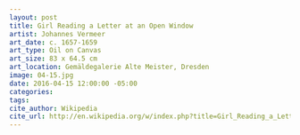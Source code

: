 ```yaml
---
layout: post
title: Girl Reading a Letter at an Open Window
artist: Johannes Vermeer
art_date: c. 1657-1659
art_type: Oil on Canvas
art_size: 83 x 64.5 cm
art_location: Gemäldegalerie Alte Meister, Dresden
image: 04-15.jpg
date: 2016-04-15 12:00:00 -05:00
categories:
tags:
cite_author: Wikipedia
cite_url: http://en.wikipedia.org/w/index.php?title=Girl_Reading_a_Letter_at_an_Open_Window&oldid=587024965
---
```

